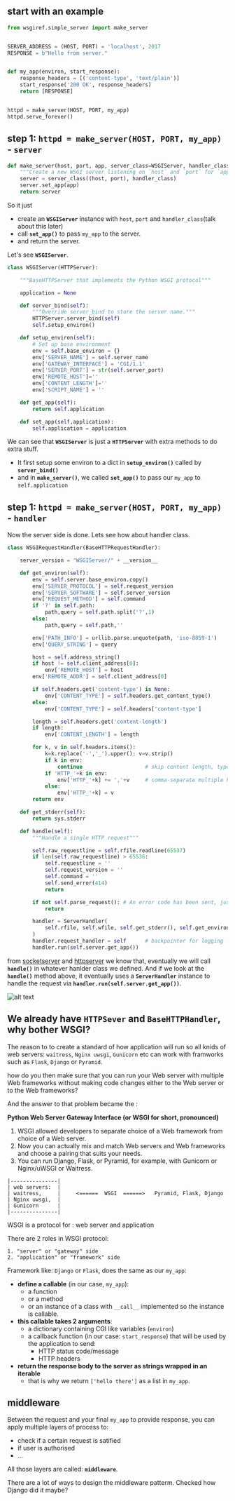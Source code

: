 ## start with an example

```python
from wsgiref.simple_server import make_server


SERVER_ADDRESS = (HOST, PORT) = 'localhost', 2017
RESPONSE = b"Hello from server."


def my_app(environ, start_response):
	response_headers = [('content-type', 'text/plain')]
	start_response('200 OK', response_headers)
	return [RESPONSE]


httpd = make_server(HOST, PORT, my_app)
httpd.serve_forever()
```

## step 1:  `httpd = make_server(HOST, PORT, my_app)` - `server`

```python
def make_server(host, port, app, server_class=WSGIServer, handler_class=WSGIRequestHandler):
    """Create a new WSGI server listening on `host` and `port` for `app`"""
    server = server_class((host, port), handler_class)
    server.set_app(app)
    return server
```

So it just 
* create an **`WSGIServer`** instance with `host`, `port` and `handler_class`(talk about this later)
* call **`set_app()`** to pass `my_app` to the server.
* and return the server.

Let's see **`WSGIServer`**.

```python
class WSGIServer(HTTPServer):

    """BaseHTTPServer that implements the Python WSGI protocol"""

    application = None

    def server_bind(self):
        """Override server_bind to store the server name."""
        HTTPServer.server_bind(self)
        self.setup_environ()

    def setup_environ(self):
        # Set up base environment
        env = self.base_environ = {}
        env['SERVER_NAME'] = self.server_name
        env['GATEWAY_INTERFACE'] = 'CGI/1.1'
        env['SERVER_PORT'] = str(self.server_port)
        env['REMOTE_HOST']=''
        env['CONTENT_LENGTH']=''
        env['SCRIPT_NAME'] = ''

    def get_app(self):
        return self.application

    def set_app(self,application):
        self.application = application
```

We can see that **`WSGIServer`** is just a **`HTTPServer`** with extra methods to do extra stuff.

* It first setup some environ to a dict in **`setup_environ()`** called by **`server_bind()`**
* and in **`make_server()`**, we called **`set_app()`** to pass our `my_app` to `self.application`

## step 1:  `httpd = make_server(HOST, PORT, my_app)` - `handler`

Now the server side is done. Lets see how about handler class.

```python
class WSGIRequestHandler(BaseHTTPRequestHandler):

    server_version = "WSGIServer/" + __version__

    def get_environ(self):
        env = self.server.base_environ.copy()
        env['SERVER_PROTOCOL'] = self.request_version
        env['SERVER_SOFTWARE'] = self.server_version
        env['REQUEST_METHOD'] = self.command
        if '?' in self.path:
            path,query = self.path.split('?',1)
        else:
            path,query = self.path,''

        env['PATH_INFO'] = urllib.parse.unquote(path, 'iso-8859-1')
        env['QUERY_STRING'] = query

        host = self.address_string()
        if host != self.client_address[0]:
            env['REMOTE_HOST'] = host
        env['REMOTE_ADDR'] = self.client_address[0]

        if self.headers.get('content-type') is None:
            env['CONTENT_TYPE'] = self.headers.get_content_type()
        else:
            env['CONTENT_TYPE'] = self.headers['content-type']

        length = self.headers.get('content-length')
        if length:
            env['CONTENT_LENGTH'] = length

        for k, v in self.headers.items():
            k=k.replace('-','_').upper(); v=v.strip()
            if k in env:
                continue                    # skip content length, type,etc.
            if 'HTTP_'+k in env:
                env['HTTP_'+k] += ','+v     # comma-separate multiple headers
            else:
                env['HTTP_'+k] = v
        return env

    def get_stderr(self):
        return sys.stderr

    def handle(self):
        """Handle a single HTTP request"""

        self.raw_requestline = self.rfile.readline(65537)
        if len(self.raw_requestline) > 65536:
            self.requestline = ''
            self.request_version = ''
            self.command = ''
            self.send_error(414)
            return

        if not self.parse_request(): # An error code has been sent, just exit
            return

        handler = ServerHandler(
            self.rfile, self.wfile, self.get_stderr(), self.get_environ()
        )
        handler.request_handler = self      # backpointer for logging
        handler.run(self.server.get_app())
```

from [socketserver](https://github.com/alexthemonkey/read_source_code_python_01_socketserver/blob/master/01_non_threading_TCPServer.md) and [httpserver](https://github.com/alexthemonkey/read_source_code_python_02_http_server/blob/master/01_http_server.md) we know that, eventually we will call **`handle()`** in whatever hanlder class we defined. And if we look at the **`handle()`** method above, it eventually uses a **`ServerHandler`** instance to handle the request via **`handler.run(self.server.get_app())`**.


![alt text](WSGIServer_function_calls.png)


## We already have `HTTPSever` and `BaseHTTPHandler`, why bother WSGI?

The reason to to create a standard of how application will run so all knids of web servers: `waitress`, `Nginx uwsgi`, `Gunicorn` etc can work with framworks such as `Flask`, `Django` or `Pyramid`.

how do you then make sure that you can run your Web server with multiple Web frameworks without making code changes either to the Web server or to the Web frameworks?

And the answer to that problem became the :

**Python Web Server Gateway Interface (or WSGI for short, pronounced)**


1. WSGI allowed developers to separate choice of a Web framework from choice of a Web server.
2. Now you can actually mix and match Web servers and Web frameworks and choose a pairing that suits your needs.
3. You can run Django, Flask, or Pyramid, for example, with Gunicorn or Nginx/uWSGI or Waitress.

```
|---------------|
| web servers:  |
| waitress,     |     <======  WSGI  ======>   Pyramid, Flask, Django
| Nginx uwsgi,  |
| Gunicorn      |
|---------------|
```

WSGI is a protocol for :    web server   and    application

There are 2 roles in WSGI protocol:

	1. "server" or "gateway" side
	2. "application" or "framework" side
	

Framework like: `Django` or `Flask`, does the same as our `my_app`:

* **define a callable** (in our case, `my_app`):
	* a function
	* or a method
	* or an instance of a class with `__call__` implemented so the instance is callable.
* **this callable takes 2 arguments**:
	* a dictionary containing CGI like variables (`environ`)
	* a callback function (in our case: `start_response`) that will be used by the application to send:
		* HTTP status code/message
		* HTTP headers
* **return the response body to the server as strings wrapped in an iterable**
	* that is why we return `['hello there']` as a list in `my_app`.


## middleware

Between the request and your final `my_app` to provide response, you can apply multiple layers of process to:
* check if a certain request is satified
* if user is authorised
* ...

All those layers are called: **`middleware`**.

There are a lot of ways to design the middleware patterm. Checked how Django did it maybe? 



